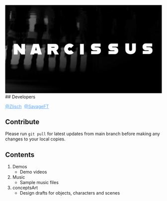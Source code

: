 <img src="./conceptsArt/6-29/gitCover.jpg" style="pointer-events:none;">
<br>
## Developers

<a href="https://github.com/Zlisch" style="color:rgb(88, 166, 255)">@Zlisch</a>&nbsp;&nbsp;<a href="https://github.com/SavageFT" style="color:rgb(88, 166, 255)">@SavageFT</a>
<br>

## Contribute

Please run `git pull` for latest updates from main branch before making any changes to your local copies.
<br>

## Contents

1. Demos
   - Demo videos
2. Music
   - Sample music files
3. conceptsArt
   - Design drafts for objects, characters and scenes


